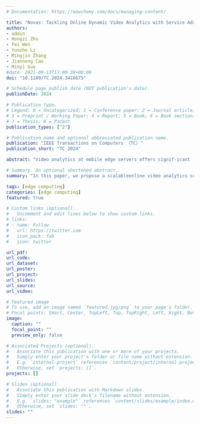 ```yaml
---
# Documentation: https://wowchemy.com/docs/managing-content/

title: "Novas: Tackling Online Dynamic Video Analytics with Service Adaptation at Mobile Edge Servers"
authors: 
- admin 
- Hongzi Zhu
- Fei Wen
- Yunzhe Li
- Mingjin Zhang
- Jiannong Cao
- Minyi Guo
#date: 2021-09-13T17:00:38+08:00
doi: "10.1109/TC.2024.3416675"

# Schedule page publish date (NOT publication's date).
publishDate: 2024

# Publication type.
# Legend: 0 = Uncategorized; 1 = Conference paper; 2 = Journal article;
# 3 = Preprint / Working Paper; 4 = Report; 5 = Book; 6 = Book section;
# 7 = Thesis; 8 = Patent
publication_types: ["2"]

# Publication name and optional abbreviated publication name.
publication: "IEEE Transactions on Computers （TC）"
publication_short: "TC 2024"

abstract: "Video analytics at mobile edge servers offers signif-icant  benefits like  reduced response  time  and enhanced  privacy.However,  guaranteeing  various  quality-of-service  (QoS)  require-ments of dynamic video analysis requests on heterogeneous edgedevices remains challenging. In this paper, we propose a scalableonline video analytics scheme, called Novas, which automaticallymakes  precise  service  configuration  adjustments  upon  constantvideo  content  changes.  Specifically,  Novas  leverages  the  filteredconfidence sum and a two-window t-test to online detect accuracyfluctuations  without  ground  truth  information.  In  such  cases, Novas   efficiently   estimates   the   performance   of   all   potentialservice  configurations  through  a  singular  value  decomposition(SVD)-based  collaborative  filtering  method.  Finally,  given  theNP-hardness   of   the   optimal   scheduling   problem,   a   heuristicscheduling   strategy   that   maximizes   the   minimum   remainingresources is devised to schedule the most suitable configurationsto  servers  for  execution.  We  evaluate  the  effectiveness  of  Novasthrough extensive hybrid experiments conducted on a dedicatedtestbed.   Results   show   that   Novas   can   achieve   a   substantialover  27×improvement  in  satisfying  the  accuracy  requirementscompared  with  existing  methods  adopting  fixed  configurations,while ensuring latency requirements. Moreover, Novas improvesthe  goodput  of  the  system  by  an  average  of  37.86%  comparedto  existing  state-of-the-art  scheduling  solutions."

# Summary. An optional shortened abstract.
summary: "In this paper, we propose a scalableonline video analytics scheme, called Novas, which automaticallymakes  precise  service  configuration  adjustments  upon  constantvideo  content  changes.  Specifically,  Novas  leverages  the  filteredconfidence sum and a two-window t-test to online detect accuracyfluctuations  without  ground  truth  information.  In  such  cases, Novas   efficiently   estimates   the   performance   of   all   potentialservice  configurations  through  a  singular  value  decomposition(SVD)-based  collaborative  filtering  method.  Finally,  given  theNP-hardness   of   the   optimal   scheduling   problem,   a   heuristicscheduling   strategy   that   maximizes   the   minimum   remainingresources is devised to schedule the most suitable configurationsto  servers  for  execution."

tags: [edge computing]
categories: [edge computing]
featured: true

# Custom links (optional).
#   Uncomment and edit lines below to show custom links.
# links:
# - name: Follow
#   url: https://twitter.com
#   icon_pack: fab
#   icon: twitter

url_pdf:
url_code:
url_dataset:
url_poster:
url_project:
url_slides:
url_source:
url_video:

# Featured image
# To use, add an image named `featured.jpg/png` to your page's folder. 
# Focal points: Smart, Center, TopLeft, Top, TopRight, Left, Right, BottomLeft, Bottom, BottomRight.
image:
  caption: ""
  focal_point: ""
  preview_only: false

# Associated Projects (optional).
#   Associate this publication with one or more of your projects.
#   Simply enter your project's folder or file name without extension.
#   E.g. `internal-project` references `content/project/internal-project/index.md`.
#   Otherwise, set `projects: []`.
projects: []

# Slides (optional).
#   Associate this publication with Markdown slides.
#   Simply enter your slide deck's filename without extension.
#   E.g. `slides: "example"` references `content/slides/example/index.md`.
#   Otherwise, set `slides: ""`.
slides: ""
---
```

